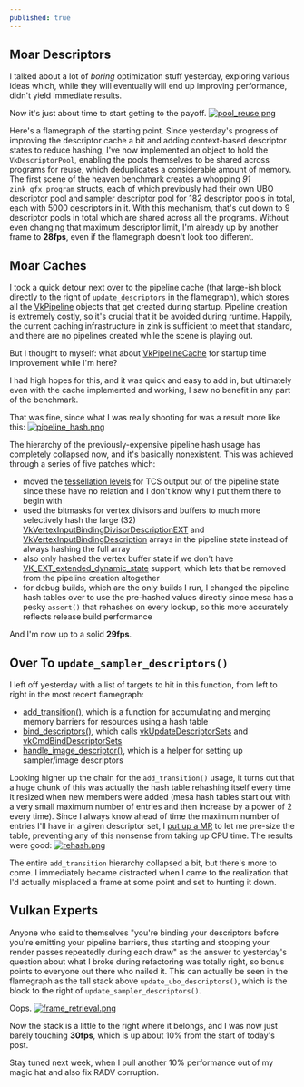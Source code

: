 ```yaml
---
published: true
---
```

## Moar Descriptors

I talked about a lot of *boring* optimization stuff yesterday, exploring various ideas which, while they will eventually will end up improving performance, didn't yield immediate results.

Now it's just about time to start getting to the payoff.
[![pool_reuse.png]({{site.url}}/assets/desc_profiling1/pool_reuse.png)]({{site.url}}/assets/desc_profiling1/pool_reuse.png)

Here's a flamegraph of the starting point. Since yesterday's progress of improving the descriptor cache a bit and adding context-based descriptor states to reduce hashing, I've now implemented an object to hold the `VkDescriptorPool`, enabling the pools themselves to be shared across programs for reuse, which deduplicates a considerable amount of memory. The first scene of the heaven benchmark creates a whopping *91* `zink_gfx_program` structs, each of which previously had their own UBO descriptor pool and sampler descriptor pool for 182 descriptor pools in total, each with 5000 descriptors in it. With this mechanism, that's cut down to 9 descriptor pools in total which are shared across all the programs. Without even changing that maximum descriptor limit, I'm already up by another frame to **28fps**, even if the flamegraph doesn't look too different.

## Moar Caches
I took a quick detour next over to the pipeline cache (that large-ish block directly to the right of `update_descriptors` in the flamegraph), which stores all the [VkPipeline](https://www.khronos.org/registry/vulkan/specs/1.2-extensions/man/html/VkPipeline.html) objects that get created during startup. Pipeline creation is extremely costly, so it's crucial that it be avoided during runtime. Happily, the current caching infrastructure in zink is sufficient to meet that standard, and there are no pipelines created while the scene is playing out.

But I thought to myself: what about [VkPipelineCache](https://www.khronos.org/registry/vulkan/specs/1.2-extensions/man/html/VkPipelineCache.html) for startup time improvement while I'm here?

I had high hopes for this, and it was quick and easy to add in, but ultimately even with the cache implemented and working, I saw no benefit in any part of the benchmark.

That was fine, since what I was really shooting for was a result more like this:
[![pipeline_hash.png]({{site.url}}/assets/desc_profiling1/pipeline_hash.png)]({{site.url}}/assets/desc_profiling1/pipeline_hash.png)

The hierarchy of the previously-expensive pipeline hash usage has completely collapsed now, and it's basically nonexistent. This was achieved through a series of five patches which:
* moved the [tessellation levels](https://www.khronos.org/opengl/wiki/Tessellation_Control_Shader#Built-in_outputs) for TCS output out of the pipeline state since these have no relation and I don't know why I put them there to begin with
* used the bitmasks for vertex divisors and buffers to much more selectively hash the large (32) [VkVertexInputBindingDivisorDescriptionEXT](https://www.khronos.org/registry/vulkan/specs/1.2-extensions/man/html/VkVertexInputBindingDivisorDescriptionEXT.html) and [VkVertexInputBindingDescription](https://www.khronos.org/registry/vulkan/specs/1.2-extensions/man/html/VkVertexInputBindingDescription.html) arrays in the pipeline state instead of always hashing the full array
* also only hashed the vertex buffer state if we don't have [VK_EXT_extended_dynamic_state](https://www.khronos.org/registry/vulkan/specs/1.2-extensions/man/html/VK_EXT_extended_dynamic_state.html) support, which lets that be removed from the pipeline creation altogether
* for debug builds, which are the only builds I run, I changed the pipeline hash tables over to use the pre-hashed values directly since mesa has a pesky `assert()` that rehashes on every lookup, so this more accurately reflects release build performance

And I'm now up to a solid **29fps**.

## Over To `update_sampler_descriptors()`
I left off yesterday with a list of targets to hit in this function, from left to right in the most recent flamegraph:
* [add_transition()](https://gitlab.freedesktop.org/zmike/mesa/-/blob/blog-20201008/src/gallium/drivers/zink/zink_draw.c#L223), which is a function for accumulating and merging memory barriers for resources using a hash table
* [bind_descriptors()](https://gitlab.freedesktop.org/zmike/mesa/-/blob/blog-20201008/src/gallium/drivers/zink/zink_draw.c#L272), which calls [vkUpdateDescriptorSets](https://www.khronos.org/registry/vulkan/specs/1.2-extensions/man/html/vkUpdateDescriptorSets.html) and [vkCmdBindDescriptorSets](https://www.khronos.org/registry/vulkan/specs/1.2-extensions/man/html/vkCmdBindDescriptorSets.html)
* [handle_image_descriptor()](https://gitlab.freedesktop.org/zmike/mesa/-/blob/blog-20201008/src/gallium/drivers/zink/zink_draw.c#L467), which is a helper for setting up sampler/image descriptors

Looking higher up the chain for the `add_transition()` usage, it turns out that a huge chunk of this was actually the hash table rehashing itself every time it resized when new members were added (mesa hash tables start out with a very small maximum number of entries and then increase by a power of 2 every time). Since I always know ahead of time the maximum number of entries I'll have in a given descriptor set, I [put up a MR](https://gitlab.freedesktop.org/mesa/mesa/-/merge_requests/7037) to let me pre-size the table, preventing any of this nonsense from taking up CPU time. The results were good:
[![rehash.png]({{site.url}}/assets/desc_profiling1/rehash.png)]({{site.url}}/assets/desc_profiling1/rehash.png)

The entire `add_transition` hierarchy collapsed a bit, but there's more to come. I immediately became distracted when I came to the realization that I'd actually misplaced a frame at some point and set to hunting it down.

## Vulkan Experts
Anyone who said to themselves "you're binding your descriptors before you're emitting your pipeline barriers, thus starting and stopping your render passes repeatedly during each draw" as the answer to yesterday's question about what I broke during refactoring was totally right, so bonus points to everyone out there who nailed it. This can actually be seen in the flamegraph as the tall stack above `update_ubo_descriptors()`, which is the block to the right of `update_sampler_descriptors()`.

Oops.
[![frame_retrieval.png]({{site.url}}/assets/desc_profiling1/frame_retrieval.png)]({{site.url}}/assets/desc_profiling1/frame_retrieval.png)

Now the stack is a little to the right where it belongs, and I was now just barely touching **30fps**, which is up about 10% from the start of today's post.

Stay tuned next week, when I pull another 10% performance out of my magic hat and also fix RADV corruption.
